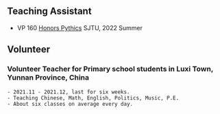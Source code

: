 ## Teaching Assistant
- VP 160 [Honors Pythics](https://www.ji.sjtu.edu.cn/wp-content/uploads/formidable/15/Standard-Course-Profile-Form-Vp1601.pdf) SJTU, 2022 Summer

## Volunteer
### Volunteer Teacher for Primary school students in Luxi Town, Yunnan Province, China
    - 2021.11 - 2021.12, last for six weeks.
    - Teaching Chinese, Math, English, Politics, Music, P.E.
    - About six classes on average every day.
